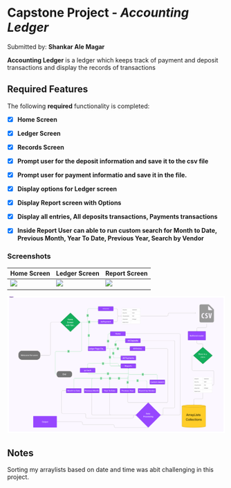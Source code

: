 # Capstone Project - *Accounting Ledger*

Submitted by: **Shankar Ale Magar**

**Accounting Ledger** is a ledger which keeps track of payment and deposit transactions and display the records of transactions


## Required Features

The following **required** functionality is completed:

- [x] **Home Screen**
- [x] **Ledger Screen**
- [x] **Records Screen**
- [x] **Prompt user for the deposit information and save it to the csv file**
- [x] **Prompt user for payment informatio and save it in the file.**
- [x] **Display options for Ledger screen**
- [x] **Display Report screen with Options**
- [x] **Display all entries, All deposits transactions, Payments transactions**
- [x] **Inside Report User can able to run custom search for Month to Date, Previous Month, Year To Date, Previous Year, Search by Vendor**


### Screenshots

 | Home Screen | Ledger Screen | Report Screen
 | ----------- | ------------- | ------------- |
 | <img src="https://github.com/Shankarmagar/Capstone1/blob/main/images/Screenshot%202023-10-24%20at%2011.19.10%E2%80%AFAM.png" width = 300> | <img src="https://github.com/Shankarmagar/Capstone1/blob/main/images/Screenshot%202023-10-24%20at%2011.19.30%E2%80%AFAM.png" width = 300> | <img src = "https://github.com/Shankarmagar/Capstone1/blob/main/images/Screenshot%202023-10-24%20at%2011.19.42%E2%80%AFAM.png" width = 300>

<img src="https://github.com/Shankarmagar/Capstone1/blob/main/images/Untitled-2.png">

## Notes

Sorting my arraylists based on date and time was abit challenging in this project.

